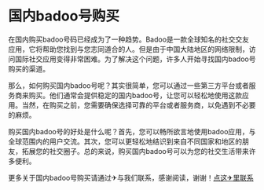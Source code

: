 # 国内badoo号购买

在国内购买badoo号码已经成为了一种趋势。Badoo是一款全球知名的社交交友应用，它将帮助您找到与您志同道合的人。但是由于中国大陆地区的网络限制，访问国际社交应用变得非常困难。为了解决这个问题，许多人开始寻找国内badoo号购买的渠道。

那么，如何购买国内badoo号呢？其实很简单，您可以通过一些第三方平台或者服务商来购买。他们通常会提供稳定的国内badoo号，让您可以轻松地使用这款应用。当然，在购买之前，您需要确保选择可靠的平台或者服务商，以免遇到不必要的麻烦。

购买国内badoo号的好处是什么呢？首先，您可以畅所欲言地使用badoo应用，与全球范围内的用户交流。其次，您可以更轻松地结识到来自不同国家和地区的朋友，拓展您的社交圈子。总的来说，购买国内badoo号可以为您的社交生活带来许多便利。

更多关于国内badoo号购买请通过✈与我们联系，感谢阅读，谢谢！[点这✈里联系](https://1.k02.cc)